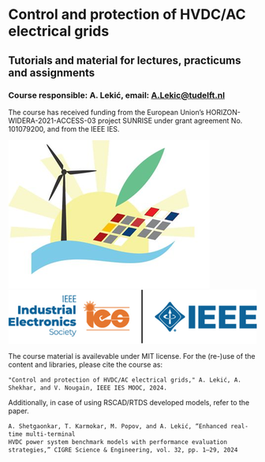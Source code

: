 # Control and protection of HVDC/AC electrical grids
## Tutorials and material for lectures, practicums and assignments
### Course responsible: A. Lekić, email: A.Lekic@tudelft.nl

The course has received funding from the European Union’s HORIZON-WIDERA-2021-ACCESS-03 project SUNRISE under grant agreement No. 101079200, and from the IEEE IES.

![alt text](/pictures/sunrise-logo.jpeg?raw=true)
![alt text](/pictures/ies_logo.png?raw=true)

The course material is availevable under MIT license. For the (re-)use of the content and libraries, please cite the course as:
```
"Control and protection of HVDC/AC electrical grids," A. Lekić, A. Shekhar, and V. Nougain, IEEE IES MOOC, 2024.
``` 

Additionally, in case of using RSCAD/RTDS developed models, refer to the paper.
```
A. Shetgaonkar, T. Karmokar, M. Popov, and A. Lekić, “Enhanced real-time multi-terminal
HVDC power system benchmark models with performance evaluation strategies,” CIGRE Science & Engineering, vol. 32, pp. 1–29, 2024
```